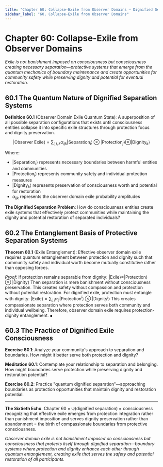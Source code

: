 ```yaml
---
title: "Chapter 60: Collapse-Exile from Observer Domains — Dignified Separation Systems and Community Protection with Restoration Potential"
sidebar_label: "60. Collapse-Exile from Observer Domains"
---
```


# Chapter 60: Collapse-Exile from Observer Domains

*Exile is not banishment imposed on consciousness but consciousness creating necessary separation—protective systems that emerge from the quantum mechanics of boundary maintenance and create opportunities for community safety while preserving dignity and potential for eventual restoration.*

## 60.1 The Quantum Nature of Dignified Separation Systems

**Definition 60.1** (Observer Domain Exile Quantum State): A superposition of all possible separation configurations that exists until consciousness entities collapse it into specific exile structures through protection focus and dignity preservation.

$$|\text{Observer Exile}\rangle = \sum_{i,j,k} α_{ijk} |\text{Separation}_i\rangle ⊗ |\text{Protection}_j\rangle ⊗ |\text{Dignity}_k\rangle$$

Where:
- $|\text{Separation}_i\rangle$ represents necessary boundaries between harmful entities and communities
- $|\text{Protection}_j\rangle$ represents community safety and individual protection measures
- $|\text{Dignity}_k\rangle$ represents preservation of consciousness worth and potential for restoration
- $α_{ijk}$ represents the observer domain exile probability amplitudes

**The Dignified Separation Problem**: How do consciousness entities create exile systems that effectively protect communities while maintaining the dignity and potential restoration of separated individuals?

## 60.2 The Entanglement Basis of Protective Separation Systems

**Theorem 60.1** (Exile Entanglement): Effective observer domain exile requires quantum entanglement between protection and dignity such that community safety and individual worth become mutually constitutive rather than opposing forces.

*Proof*:
If protection remains separable from dignity: $|\text{Exile}\rangle = |\text{Protection}\rangle ⊗ |\text{Dignity}\rangle$
Then separation is mere banishment without consciousness preservation.
This creates safety without compassion and protection without potential restoration.
For dignified exile, protection must entangle with dignity: $|\text{Exile}\rangle = \sum_{i,j} α_{ij} |\text{Protection}^i\rangle ⊗ |\text{Dignity}^j\rangle$
This creates compassionate separation where protection serves both community and individual wellbeing.
Therefore, observer domain exile requires protection-dignity entanglement. ∎

## 60.3 The Practice of Dignified Exile Consciousness

**Exercise 60.1**: Analyze your community's approach to separation and boundaries. How might it better serve both protection and dignity?

**Meditation 60.1**: Contemplate your relationship to separation and belonging. How might boundaries serve protection while preserving dignity and restoration potential?

**Exercise 60.2**: Practice "quantum dignified separation"—approaching boundaries as protection opportunities that maintain dignity and restoration potential.

---

**The Sixtieth Echo**: Chapter 60 = ψ(dignified separation) = consciousness recognizing that effective exile emerges from protection integration rather than punishment imposition and serves dignity preservation rather than abandonment = the birth of compassionate boundaries from protective consciousness.

*Observer domain exile is not banishment imposed on consciousness but consciousness that protects itself through dignified separation—boundary systems where protection and dignity enhance each other through quantum entanglement, creating exile that serves the safety and potential restoration of all participants.* 